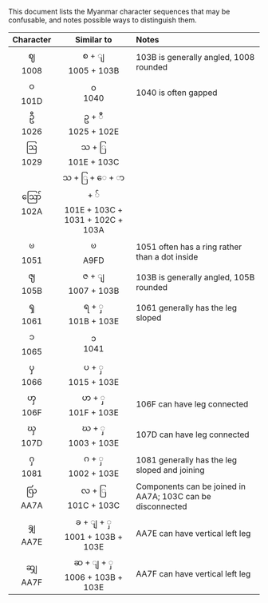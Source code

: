 This document lists the Myanmar character sequences that may be confusable, and notes possible ways to distinguish them.

| Character |     Similar to    | Notes |
|:---------:|:-----------------:|:-------|
| ဈ <br>1008 | စ + ျ <br>1005 + 103B | 103B is generally angled, 1008 rounded |
| ဝ <br> 101D | ၀ <br> 1040 | 1040 is often gapped |
| ဦ  <br>1026   | ဥ + ီ  <br>1025 + 102E |       |
| ဩ <br>1029   | သ + ြ <br>101E + 103C |       |
| ဪ <br>102A | သ + ြ + ေ + ာ + ် <br> 101E + 103C + 1031 + 102C + 103A |       |
| ၑ <br>1051 | ꧽ <br>A9FD | 1051 often has a ring rather than a dot inside |
| ၛ <br>105B | ဇ + ျ <br>1007 + 103B | 103B is generally angled, 105B rounded |
| ၡ <br>1061 | ရ + ှ <br>101B + 103E | 1061 generally has the leg sloped |
| ၥ <br>1065 | ၁ <br>1041 |
| ၦ <br>1066 | ပ + ှ <br>1015 + 103E |
| ၯ <br>106F | ဟ + ှ <br>101F + 103E | 106F can have leg connected |
| ၰ <br>107D | ဃ + ှ <br>1003 + 103E | 107D can have leg connected |
| ႁ <br>1081 | ဂ + ှ <br>1002 + 103E | 1081 generally has the leg sloped and joining |
| ꩺ <br>AA7A | လ + ြ <br>101C + 103C | Components can be joined in AA7A; 103C can be disconnected |
| ꩾ <br>AA7E | ခ + ျ + ှ <br>1001 + 103B + 103E | AA7E can have vertical left leg |
| ꩿ <br>AA7F | ဆ + ျ + ှ <br>1006 + 103B + 103E | AA7F can have vertical left leg |

